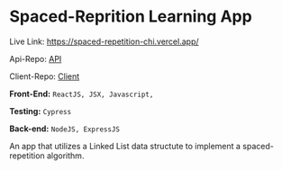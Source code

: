 # Spaced-Reprition Learning App


Live Link: https://spaced-repetition-chi.vercel.app/

Api-Repo: [API](https://github.com/Richardscripts/Spaced-Repetition-Server 'API')

Client-Repo: [Client ](https://github.com/Richardscripts/Spaced-Repetition-Client 'Client ')


**Front-End:** `ReactJS, JSX, Javascript,`

**Testing:** `Cypress`

**Back-end:** `NodeJS, ExpressJS`

An app that utilizes a Linked List data structute to implement a spaced-repetition algorithm.
